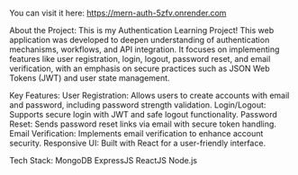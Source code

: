 You can visit it here: https://mern-auth-5zfv.onrender.com

About the Project:
This is my Authentication Learning Project! This web application was developed to deepen understanding of authentication mechanisms, workflows, and API integration.
It focuses on implementing features like user registration, login, logout, password reset, and email verification, with an emphasis on secure practices such as JSON Web Tokens (JWT) and user state management.

Key Features:
User Registration: Allows users to create accounts with email and password, including password strength validation.
Login/Logout: Supports secure login with JWT and safe logout functionality.
Password Reset: Sends password reset links via email with secure token handling.
Email Verification: Implements email verification to enhance account security.
Responsive UI: Built with React for a user-friendly interface.

Tech Stack:
MongoDB
ExpressJS
ReactJS
Node.js

